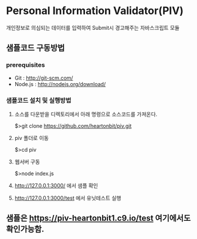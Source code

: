 Personal Information Validator(PIV)
===

개인정보로 의심되는 데이터를 입력하여 Submit시 경고해주는 자바스크립트 모듈

## 샘플코드 구동방법

### prerequisites

* Git : http://git-scm.com/
* Node.js : http://nodejs.org/download/

### 샘플코드 설치 및 실행방법

1. 소스를 다운받을 디렉토리에서 아래 명령으로 소스코드를 가져온다.

    $>git clone https://github.com/heartonbit/piv.git
	
2. piv 폴더로 이동

    $>cd piv
	
3. 웹서버 구동	

    $>node index.js
	
4. http://127.0.0.1:3000/ 에서 샘플 확인

5. http://127.0.0.1:3000/test 에서 유닛테스트 실행

## 샘플은 https://piv-heartonbit1.c9.io/test 여기에서도 확인가능함.

	


